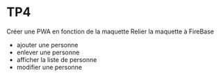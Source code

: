 # TP4
Créer une PWA en fonction de la maquette
Relier la maquette à FireBase
- ajouter une personne
- enlever une personne
- afficher la liste de personne
- modifier une personne